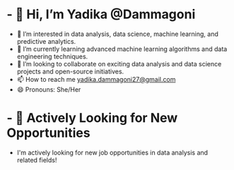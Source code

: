 # - 👋 Hi, I’m Yadika @Dammagoni
  - 👀 I’m interested in data analysis, data science, machine learning, and predictive analytics.
  - 🌱 I’m currently learning advanced machine learning algorithms and data engineering techniques.
  - 💞️ I’m looking to collaborate on exciting data analysis and data science projects and open-source initiatives.
  - 📫 How to reach me yadika.dammagoni27@gmail.com
  - 😄 Pronouns: She/Her
# - 🚀 Actively Looking for New Opportunities
  -  I'm actively looking for new job opportunities in data analysis and related fields!

<!---
Dammagoni/Dammagoni is a ✨ special ✨ repository because its `README.md` (this file) appears on your GitHub profile.
You can click the Preview link to take a look at your changes.
--->

